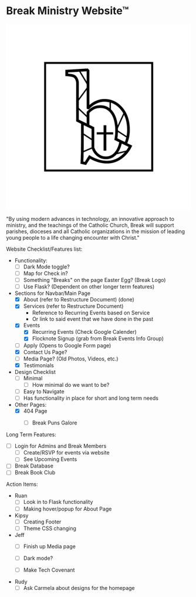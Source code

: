 # Break Ministry Website™

![Break Ministry](static/images/Logo_Icon_Frame.png)

"By using modern advances in technology, an innovative approach to ministry, and the teachings of the Catholic Church, Break will support parishes, dioceses and all Catholic organizations in the mission of leading young people to a life changing encounter with Christ."

Website Checklist/Features list:
- Functionality:
    - [ ] Dark Mode toggle?
    - [ ] Map for Check in?
    - [ ] Something "Breaks" on the page Easter Egg? (Break Logo)
    - [ ] Use Flask? (Dependent on other longer term features)

- Sections for Navbar/Main Page
    - [x] About (refer to Restructure Document) (done)
    - [x] Services (refer to Restructure Document)
        - Reference to Recurring Events based on Service
        - Or link to said event that we have done in the past
    - [x] Events
        - [x] Recurring Events (Check Google Calender)
        - [x] Flocknote Signup (grab from Break Events Info Group)
    - [ ] Apply (Opens to Google Form page)
    - [x] Contact Us Page?
    - [ ] Media Page? (Old Photos, Videos, etc.)
    - [x] Testimonials
    
- Design Checklist
    - [ ] Minimal
        - [ ] How minimal do we want to be?
    - [ ] Easy to Navigate
    - [ ] Has functionality in place for short and long term needs

- Other Pages:
    - [x] 404 Page
        - [ ] Break Puns Galore


Long Term Features:
- [ ] Login for Admins and Break Members
    - [ ] Create/RSVP for events via website
    - [ ] See Upcoming Events
- [ ] Break Database
- [ ] Break Book Club

Action Items:
- Ruan
    - [ ] Look in to Flask functionality
    - [ ] Making hover/popup for About Page

- Kipsy
    - [ ] Creating Footer
    - [ ] Theme CSS changing

- Jeff
    - [ ] Finish up Media page
    - [ ] Dark mode?
    - [ ] Make Tech Covenant


- Rudy
    - [ ] Ask Carmela about designs for the homepage
